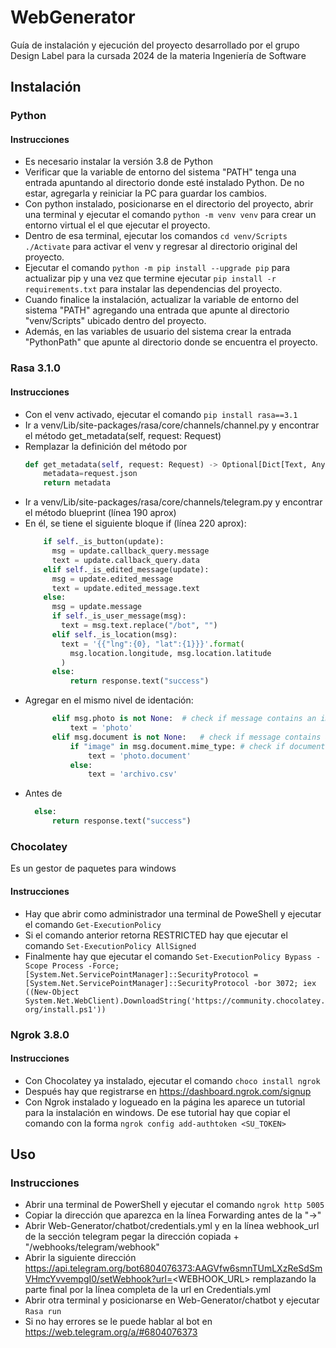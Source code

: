 # WebGenerator
Guía de instalación y ejecución del proyecto desarrollado por el grupo Design Label para la cursada 2024 de la materia Ingeniería de Software

## Instalación

### Python
#### Instrucciones

- Es necesario instalar la versión 3.8 de Python
- Verificar que la variable de entorno del sistema "PATH" tenga una entrada apuntando al directorio donde esté instalado Python. De no estar, agregarla y reiniciar la PC para guardar los cambios.
- Con python instalado, posicionarse en el directorio del proyecto, abrir una terminal y ejecutar el comando
``` python -m venv venv ``` para crear un entorno virtual el el que ejecutar el proyecto.
- Dentro de esa terminal, ejecutar los comandos ``` cd venv/Scripts ``` ``` ./Activate ``` para activar el venv y regresar al directorio original del proyecto.
- Ejecutar el comando ``` python -m pip install --upgrade pip ``` para actualizar pip y una vez que termine ejecutar ``` pip install -r requirements.txt ``` para instalar las dependencias del proyecto.
- Cuando finalice la instalación, actualizar la variable de entorno del sistema "PATH" agregando una entrada que apunte al directorio "venv/Scripts" ubicado dentro del proyecto.
- Además, en las variables de usuario del sistema crear la entrada "PythonPath" que apunte al directorio donde se encuentra el proyecto.

### Rasa 3.1.0
#### Instrucciones

- Con el venv activado, ejecutar el comando
``` pip install rasa==3.1 ```
- Ir a venv/Lib/site-packages/rasa/core/channels/channel.py y encontrar el método get_metadata(self, request: Request)
- Remplazar la definición del método por
    ```python
    def get_metadata(self, request: Request) -> Optional[Dict[Text, Any]]:
        metadata=request.json
        return metadata
    ```
- Ir a venv/Lib/site-packages/rasa/core/channels/telegram.py y encontrar el método blueprint (línea 190 aprox)
- En él, se tiene el siguiente bloque if (línea 220 aprox):
  ```python
      if self._is_button(update):
        msg = update.callback_query.message
        text = update.callback_query.data
      elif self._is_edited_message(update):
        msg = update.edited_message
        text = update.edited_message.text
      else:
        msg = update.message
        if self._is_user_message(msg):
          text = msg.text.replace("/bot", "")
        elif self._is_location(msg):
          text = '{{"lng":{0}, "lat":{1}}}'.format(
            msg.location.longitude, msg.location.latitude
          )
        else:
            return response.text("success")
  ```
- Agregar en el mismo nivel de identación:
  ```python    
        elif msg.photo is not None:  # check if message contains an image
            text = 'photo'
        elif msg.document is not None:   # check if message contains a document
            if "image" in msg.document.mime_type: # check if document is an image
                text = 'photo.document'
            else:
                text = 'archivo.csv'
  ```
- Antes de
  ```python    
    else:
        return response.text("success")
  ```

### Chocolatey
Es un gestor de paquetes para windows

#### Instrucciones

- Hay que abrir como administrador una terminal de PoweShell y ejecutar el comando ``` Get-ExecutionPolicy ```
- Si el comando anterior retorna RESTRICTED hay que ejecutar el comando ```Set-ExecutionPolicy AllSigned```
- Finalmente hay que ejecutar el comando 
```Set-ExecutionPolicy Bypass -Scope Process -Force; [System.Net.ServicePointManager]::SecurityProtocol = [System.Net.ServicePointManager]::SecurityProtocol -bor 3072; iex ((New-Object System.Net.WebClient).DownloadString('https://community.chocolatey.org/install.ps1'))```

### Ngrok 3.8.0
#### Instrucciones

- Con Chocolatey ya instalado, ejecutar el comando ```choco install ngrok```
- Después hay que registrarse en https://dashboard.ngrok.com/signup
- Con Ngrok instalado y logueado en la página les aparece un tutorial para la instalación en windows. De ese tutorial hay que copiar el comando con la forma ```ngrok config add-authtoken <SU_TOKEN>```

## Uso
### Instrucciones
- Abrir una terminal de PowerShell y ejecutar el comando ```ngrok http 5005```
- Copiar la dirección que aparezca en la línea Forwarding antes de la "->"
- Abrir Web-Generator/chatbot/credentials.yml y en la línea webhook_url de la sección telegram pegar la dirección copiada + "/webhooks/telegram/webhook"
- Abrir la siguiente dirección https://api.telegram.org/bot6804076373:AAGVfw6smnTUmLXzReSdSmVHmcYvvempgI0/setWebhook?url=<WEBHOOK_URL> remplazando la parte final por la línea completa de la url en Credentials.yml
- Abrir otra terminal y posicionarse en Web-Generator/chatbot y ejecutar ```Rasa run```
- Si no hay errores se le puede hablar al bot en https://web.telegram.org/a/#6804076373
